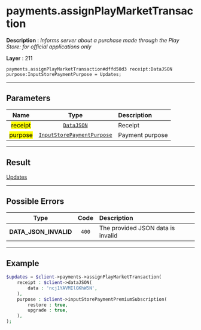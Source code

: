 # payments.assignPlayMarketTransaction

**Description** : *Informs server about a purchase made through the Play Store: for official applications only*

**Layer** : 211

```tl
payments.assignPlayMarketTransaction#dffd50d3 receipt:DataJSON purpose:InputStorePaymentPurpose = Updates;
```

---

## Parameters

| Name | Type | Description |
| :---: | :---: | :--- |
| <mark>receipt</mark> | [`DataJSON`](type/DataJSON) | Receipt |
| <mark>purpose</mark> | [`InputStorePaymentPurpose`](type/InputStorePaymentPurpose) | Payment purpose |

---

## Result

[Updates](type/Updates)

---

## Possible Errors

| Type | Code | Description |
| :---: | :---: | :--- |
| **DATA_JSON_INVALID** | `400` | The provided JSON data is invalid |

---

## Example

```php
$updates = $client->payments->assignPlayMarketTransaction(
	receipt : $client->dataJSON(
		data : 'ncj1YAVMIlGKhW5N',
	),
	purpose : $client->inputStorePaymentPremiumSubscription(
		restore : true,
		upgrade : true,
	),
);
```